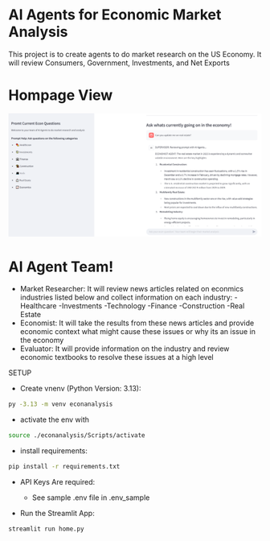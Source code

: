 # AI Agents for Economic Market Analysis
This project is to create agents to do market research on the US Economy.  It will review Consumers, Government, Investments, and Net Exports

# Hompage View
![Model](https://github.com/kvongrassamy/EconMarketAnalysisAI/blob/master/image/EconHomePage.PNG)

# AI Agent Team!
- Market Researcher:  It will review news articles related on econmics industries listed below and collect information on each industry:
    -Healthcare
    -Investments
    -Technology
    -Finance
    -Construction
    -Real Estate
- Economist:  It will take the results from these news articles and provide economic context what might cause these issues or why its an issue in the economy
- Evaluator:  It will provide information on the industry and review economic textbooks to resolve these issues at a high level


SETUP
- Create vnenv (Python Version: 3.13):
```bash 
py -3.13 -m venv econanalysis
```

- activate the env with 
```bash 
source ./econanalysis/Scripts/activate
```

- install requirements: 
```bash
pip install -r requirements.txt
```

- API Keys Are required: 
    - See sample .env file in .env_sample


- Run the Streamlit App: 
```bash
streamlit run home.py
```
